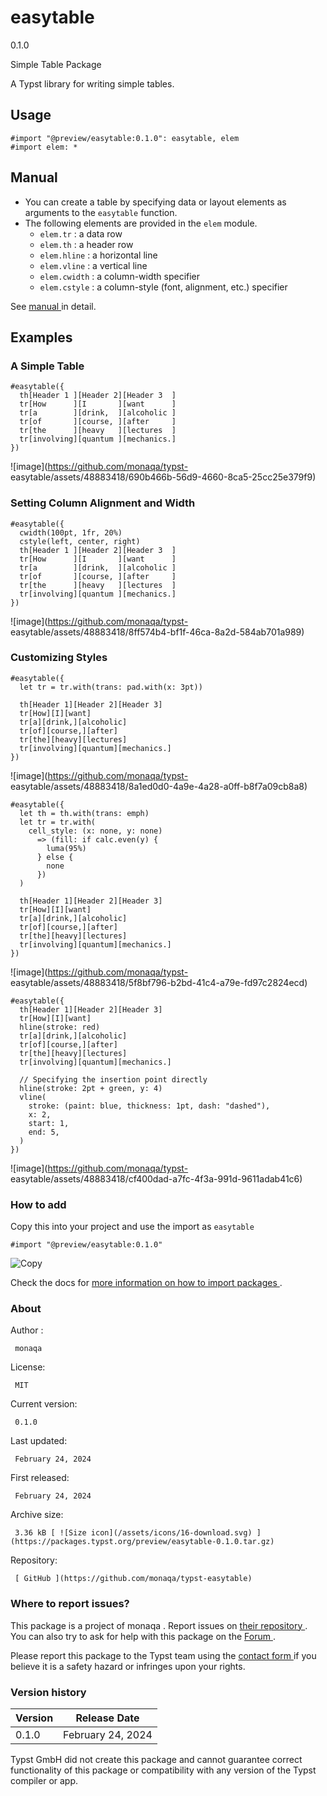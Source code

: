 #  easytable

0.1.0

Simple Table Package

A Typst library for writing simple tables.

##  Usage

    
    
    #import "@preview/easytable:0.1.0": easytable, elem
    #import elem: *
    

##  Manual

  * You can create a table by specifying data or layout elements as arguments to the ` easytable ` function. 
  * The following elements are provided in the ` elem ` module. 
    * ` elem.tr ` : a data row 
    * ` elem.th ` : a header row 
    * ` elem.hline ` : a horizontal line 
    * ` elem.vline ` : a vertical line 
    * ` elem.cwidth ` : a column-width specifier 
    * ` elem.cstyle ` : a column-style (font, alignment, etc.) specifier 

See [ manual
](https://github.com/typst/packages/raw/main/packages/preview/easytable/0.1.0/manual.pdf)
in detail.

##  Examples

###  A Simple Table

    
    
    #easytable({
      th[Header 1 ][Header 2][Header 3  ]
      tr[How      ][I       ][want      ]
      tr[a        ][drink,  ][alcoholic ]
      tr[of       ][course, ][after     ]
      tr[the      ][heavy   ][lectures  ]
      tr[involving][quantum ][mechanics.]
    })
    

![image](https://github.com/monaqa/typst-
easytable/assets/48883418/690b466b-56d9-4660-8ca5-25cc25e379f9)

###  Setting Column Alignment and Width

    
    
    #easytable({
      cwidth(100pt, 1fr, 20%)
      cstyle(left, center, right)
      th[Header 1 ][Header 2][Header 3  ]
      tr[How      ][I       ][want      ]
      tr[a        ][drink,  ][alcoholic ]
      tr[of       ][course, ][after     ]
      tr[the      ][heavy   ][lectures  ]
      tr[involving][quantum ][mechanics.]
    })
    

![image](https://github.com/monaqa/typst-
easytable/assets/48883418/8ff574b4-bf1f-46ca-8a2d-584ab701a989)

###  Customizing Styles

    
    
    #easytable({
      let tr = tr.with(trans: pad.with(x: 3pt))
    
      th[Header 1][Header 2][Header 3]
      tr[How][I][want]
      tr[a][drink,][alcoholic]
      tr[of][course,][after]
      tr[the][heavy][lectures]
      tr[involving][quantum][mechanics.]
    })
    

![image](https://github.com/monaqa/typst-
easytable/assets/48883418/8a1ed0d0-4a9e-4a28-a0ff-b8f7a09cb8a8)

    
    
    #easytable({
      let th = th.with(trans: emph)
      let tr = tr.with(
        cell_style: (x: none, y: none)
          => (fill: if calc.even(y) {
            luma(95%)
          } else {
            none
          })
      )
    
      th[Header 1][Header 2][Header 3]
      tr[How][I][want]
      tr[a][drink,][alcoholic]
      tr[of][course,][after]
      tr[the][heavy][lectures]
      tr[involving][quantum][mechanics.]
    })
    

![image](https://github.com/monaqa/typst-
easytable/assets/48883418/5f8bf796-b2bd-41c4-a79e-fd97c2824ecd)

    
    
    #easytable({
      th[Header 1][Header 2][Header 3]
      tr[How][I][want]
      hline(stroke: red)
      tr[a][drink,][alcoholic]
      tr[of][course,][after]
      tr[the][heavy][lectures]
      tr[involving][quantum][mechanics.]
    
      // Specifying the insertion point directly
      hline(stroke: 2pt + green, y: 4)
      vline(
        stroke: (paint: blue, thickness: 1pt, dash: "dashed"),
        x: 2,
        start: 1,
        end: 5,
      )
    })
    

![image](https://github.com/monaqa/typst-
easytable/assets/48883418/cf400dad-a7fc-4f3a-991d-9611adab41c6)

###  How to add

Copy this into your project and use the import as  ` easytable `

    
    
    #import "@preview/easytable:0.1.0"

![Copy](/assets/icons/16-copy.svg)

Check the docs for  [ more information on how to import packages
](https://typst.app/docs/reference/scripting/#packages) .

###  About

Author  :

     monaqa 
License:

     MIT 
Current version:

     0.1.0 
Last updated:

     February 24, 2024 
First released:

     February 24, 2024 
Archive size:

     3.36 kB [ ![Size icon](/assets/icons/16-download.svg) ](https://packages.typst.org/preview/easytable-0.1.0.tar.gz)
Repository:

     [ GitHub ](https://github.com/monaqa/typst-easytable)

###  Where to report issues?

This  package  is a project of  monaqa  .  Report issues on  [ their
repository ](https://github.com/monaqa/typst-easytable) .  You can also try to
ask for help with this  package  on the  [ Forum ](https://forum.typst.app) .

Please report this  package  to the Typst team using the  [ contact form
](https://typst.app/contact) if you believe it is a safety hazard or infringes
upon your rights.

###  Version history

Version  |  Release Date   
---|---  
0.1.0  |  February 24, 2024   
  
Typst GmbH did not create this  package  and cannot guarantee correct
functionality of this  package  or compatibility with any version of the Typst
compiler or app.

